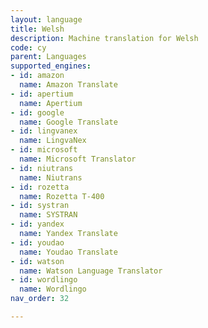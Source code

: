 ```yaml
---
layout: language
title: Welsh
description: Machine translation for Welsh
code: cy
parent: Languages
supported_engines:
- id: amazon
  name: Amazon Translate
- id: apertium
  name: Apertium
- id: google
  name: Google Translate
- id: lingvanex
  name: LingvaNex
- id: microsoft
  name: Microsoft Translator
- id: niutrans
  name: Niutrans
- id: rozetta
  name: Rozetta T-400
- id: systran
  name: SYSTRAN
- id: yandex
  name: Yandex Translate
- id: youdao
  name: Youdao Translate
- id: watson
  name: Watson Language Translator
- id: wordlingo
  name: Wordlingo
nav_order: 32

---
```



